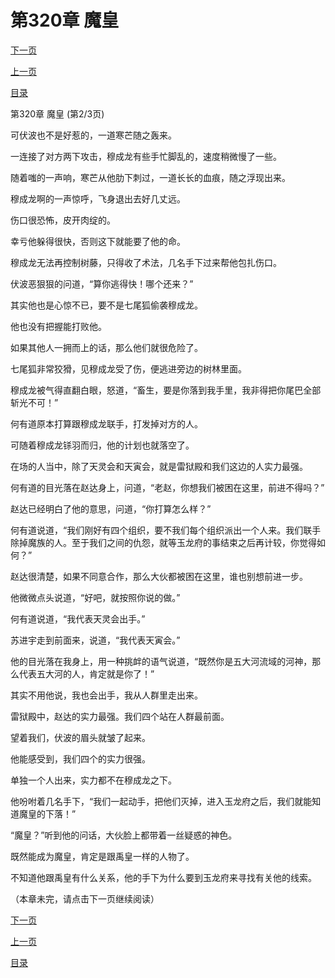 <h1>第320章    魔皇</h1>
            <div><p><a href="./0959_%E7%AC%AC320%E7%AB%A0_%E9%AD%94%E7%9A%87.md">下一页</a></p><p><a href="./0957_%E7%AC%AC320%E7%AB%A0_%E9%AD%94%E7%9A%87.md">上一页</a></p><p><a href="../">目录</a></p></div>
            <div><p>第320章    魔皇 (第2/3页)</p><p>可伏波也不是好惹的，一道寒芒随之轰来。</p><p>一连接了对方两下攻击，穆成龙有些手忙脚乱的，速度稍微慢了一些。</p><p>随着嗤的一声响，寒芒从他肋下刺过，一道长长的血痕，随之浮现出来。</p><p>穆成龙啊的一声惊呼，飞身退出去好几丈远。</p><p>伤口很恐怖，皮开肉绽的。</p><p>幸亏他躲得很快，否则这下就能要了他的命。</p><p>穆成龙无法再控制树藤，只得收了术法，几名手下过来帮他包扎伤口。</p><p>伏波恶狠狠的问道，“算你逃得快！哪个还来？”</p><p>其实他也是心惊不已，要不是七尾狐偷袭穆成龙。</p><p>他也没有把握能打败他。</p><p>如果其他人一拥而上的话，那么他们就很危险了。</p><p>七尾狐非常狡猾，见穆成龙受了伤，便逃进旁边的树林里面。</p><p>穆成龙被气得直翻白眼，怒道，“畜生，要是你落到我手里，我非得把你尾巴全部斩光不可！”</p><p>何有道原本打算跟穆成龙联手，打发掉对方的人。</p><p>可随着穆成龙铩羽而归，他的计划也就落空了。</p><p>在场的人当中，除了天灵会和天寅会，就是雷狱殿和我们这边的人实力最强。</p><p>何有道的目光落在赵达身上，问道，“老赵，你想我们被困在这里，前进不得吗？”</p><p>赵达已经明白了他的意思，问道，“你打算怎么样？”</p><p>何有道说道，“我们刚好有四个组织，要不我们每个组织派出一个人来。我们联手除掉魔族的人。至于我们之间的仇怨，就等玉龙府的事结束之后再计较，你觉得如何？”</p><p>赵达很清楚，如果不同意合作，那么大伙都被困在这里，谁也别想前进一步。</p><p>他微微点头说道，“好吧，就按照你说的做。”</p><p>何有道说道，“我代表天灵会出手。”</p><p>苏进宇走到前面来，说道，“我代表天寅会。”</p><p>他的目光落在我身上，用一种挑衅的语气说道，“既然你是五大河流域的河神，那么代表五大河的人，肯定就是你了！”</p><p>其实不用他说，我也会出手，我从人群里走出来。</p><p>雷狱殿中，赵达的实力最强。我们四个站在人群最前面。</p><p>望着我们，伏波的眉头就皱了起来。</p><p>他能感受到，我们四个的实力很强。</p><p>单独一个人出来，实力都不在穆成龙之下。</p><p>他吩咐着几名手下，“我们一起动手，把他们灭掉，进入玉龙府之后，我们就能知道魔皇的下落！”</p><p>“魔皇？”听到他的问话，大伙脸上都带着一丝疑惑的神色。</p><p>既然能成为魔皇，肯定是跟禹皇一样的人物了。</p><p>不知道他跟禹皇有什么关系，他的手下为什么要到玉龙府来寻找有关他的线索。</p><p>（本章未完，请点击下一页继续阅读）</p></div>
            <div><p><a href="./0959_%E7%AC%AC320%E7%AB%A0_%E9%AD%94%E7%9A%87.md">下一页</a></p><p><a href="./0957_%E7%AC%AC320%E7%AB%A0_%E9%AD%94%E7%9A%87.md">上一页</a></p><p><a href="../">目录</a></p></div>